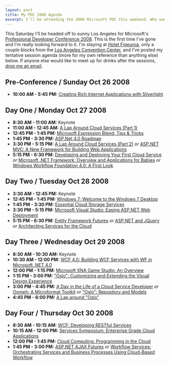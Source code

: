 ```yaml
--- 
layout: post
title: My PDC 2008 Agenda
excerpt: I'll be attending the 2008 Microsoft PDC this weekend. Who wants to meet up?
---
```


This Saturday I'll be headed off to sunny Los Angeles for Microsoft's [Professional Developer Conference 2008](http://microsoftpdc.com). This is the first time I've gone and I'm really looking forward to it. I'm staying at [Hotel Figeuroa](http://www.figueroahotel.com), only a couple blocks from the [Los Angeles Convention Center](http://www.lacclink.com), and I've posted my tentative session agenda (more for my own reference than anything else) below. If anyone else would like to meet up for drinks after the sessions, [drop me an email](mailto:troygoode@gmail.com).

## Pre-Conference / Sunday Oct 26 2008

* **10:00 AM - 5:45 PM:** [Creating Rich Internet Applications with Silverlight](http://microsoftpdc.com/Agenda/Preconference.aspx#creating-rich-internet-applications-with-silverlight)

## Day One / Monday Oct 27 2008 

* **8:30 AM - 11:00 AM:** Keynote
* **11:00 AM - 12:45 AM:** [A Lap Around Cloud Services (Part 1)](http://channel9.msdn.com/pdc2008/ES16/)
* **12:45 PM - 1:45 PM:** [Microsoft Expression Blend: Tips & Tricks](http://channel9.msdn.com/pdc2008/PC47/)
* **1:45 PM - 3:30 PM:** [ASP.Net 4.0 Roadmap](http://channel9.msdn.com/pdc2008/PC20/)
* **3:30 PM - 5:15 PM:** [A Lap Around Cloud Services (Part 2)](http://channel9.msdn.com/pdc2008/BB01/) *or* [ASP.NET MVC: A New Framework for Building Web Applications](http://channel9.msdn.com/pdc2008/PC21/)
* **5:15 PM - 6:30 PM:** [Developing and Deploying Your First Cloud Service](http://channel9.msdn.com/pdc2008/ES01/) *or* [Microsoft .NET Framework: Overview and Applications for Babies](http://channel9.msdn.com/pdc2008/TL49/) *or* [Windows Workflow Foundation 4.0: A First Look](http://channel9.msdn.com/pdc2008/TL17/)

## Day Two / Tuesday Oct 28 2008

* **3:30 AM - 12:45 PM:** Keynote
* **12:45 PM - 1:45 PM:** [Windows 7: Welcome to the Windows 7 Desktop](http://channel9.msdn.com/pdc2008/PC24/)
* **1:45 PM - 3:30 PM:** [Essential Cloud Storage Services](http://channel9.msdn.com/pdc2008/ES04/)
* **3:30 PM - 5:15 PM:** [Microsoft Visual Studio: Easing ASP.NET Web Deployment](http://channel9.msdn.com/pdc2008/PC33/)
* **5:15 PM - 6:30 PM:** [Entity Framework Futures](http://channel9.msdn.com/pdc2008/TL20/) *or* [ASP.NET and JQuery](http://channel9.msdn.com/pdc2008/PC31/) *or* [Architecting Services for the Cloud](http://channel9.msdn.com/pdc2008/ES02/)

## Day Three / Wednesday Oct 29 2008

* **8:30 AM - 10:30 AM:** Keynote
* **10:30 AM - 12:00 PM:** [WCF 4.0: Building WCF Services with WF in Microsoft .NET 4.0](http://channel9.msdn.com/pdc2008/TL06/)
* **12:00 PM - 1:15 PM:** [Microsoft XNA Game Studio: An Overview](http://channel9.msdn.com/pdc2008/TL43/)
* **1:15 PM - 3:00 PM:** ["Oslo": Customizing and Extending the Visual Design Experience](http://channel9.msdn.com/pdc2008/TL18/)
* **3:00 PM - 4:45 PM:** [A Day in the Life of a Cloud Service Developer](http://channel9.msdn.com/pdc2008/ES03/) *or* [Oomph: A Microformat Toolkit](http://channel9.msdn.com/pdc2008/PC55/) *or* ["Oslo": Repository and Models](http://channel9.msdn.com/pdc2008/TL28/)
* **4:45 PM - 6:00 PM:** [A Lap around "Oslo"](http://channel9.msdn.com/pdc2008/TL23-R/)

## Day Four / Thursday Oct 30 2008

* **8:30 AM - 10:15 AM:** [WCF: Developing RESTful Services](http://channel9.msdn.com/pdc2008/TL04/)
* **10:15 AM - 12:00 PM:** [Services Symposium: Enterprise Grade Cloud Applications](http://channel9.msdn.com/pdc2008/SYMP05/)
* **12:00 PM - 1:45 PM:** [Cloud Computing: Programming in the Cloud](http://channel9.msdn.com/pdc2008/ES17/)
* **1:45 PM - 3:00 PM:** [ASP.NET AJAX Futures](http://channel9.msdn.com/pdc2008/PC32/) *or* [Workflow Services: Orchestrating Services and Business Processes Using Cloud-Based Workflow](http://channel9.msdn.com/pdc2008/BB27/)